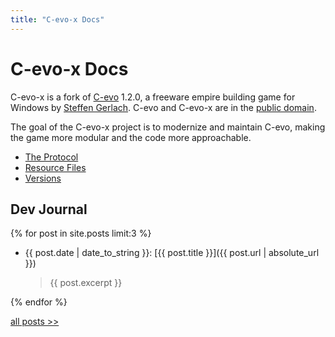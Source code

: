 ```yaml
---
title: "C-evo-x Docs"
---
```


# C-evo-x Docs

C-evo-x is a fork of [C-evo][11] 1.2.0, a freeware empire building game for
Windows by [Steffen Gerlach][12].  C-evo and C-evo-x are in the 
[public domain][13].

[11]: http://c-evo.org
[12]: http://www.steffengerlach.de
[13]: https://github.com/donmccaughey/C-evo-x/blob/master/LICENSE

The goal of the C-evo-x project is to modernize and maintain C-evo, making the
game more modular and the code more approachable.

 - [The Protocol](./protocol)
 - [Resource Files](./resource_files)
 - [Versions](./versions)

## Dev Journal

{% for post in site.posts limit:3 %}
- {{ post.date | date_to_string }}: [{{ post.title }}]({{ post.url | absolute_url }})

    > {{ post.excerpt }}

{% endfor %}

<div class='post_nav'>
    <a class='next' href='dev-journal/'>all posts &gt;&gt;</a>
</div>

